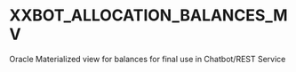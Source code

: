 # XXBOT_ALLOCATION_BALANCES_MV
Oracle Materialized view for balances for final use in Chatbot/REST Service
